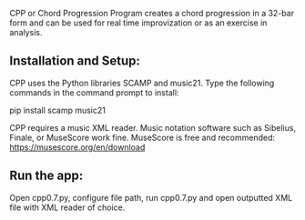 CPP or Chord Progression Program creates a chord progression in a 32-bar form and can be used for real time improvization or as an exercise in analysis. 

## Installation and Setup:

CPP uses the Python libraries SCAMP and music21. Type the following commands in the command prompt to install: 

pip install scamp music21

CPP requires a music XML reader. Music notation software such as Sibelius, Finale, or MuseScore work fine. MuseScore is free and recommended: https://musescore.org/en/download

## Run the app:

Open cpp0.7.py, configure file path, run cpp0.7.py and open outputted XML file with XML reader of choice.
